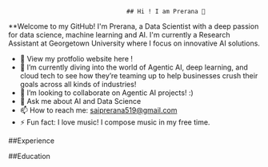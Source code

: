                                      ## Hi ! I am Prerana 👋


**Welcome to my GitHub! I'm Prerana, a Data Scientist with a deep passion for data science, machine learning and AI. I'm currently a Research Assistant at Georgetown University where I focus on innovative AI solutions.

- 🔭 View my protfolio website here ! 
- 🌱 I’m currently diving into the world of Agentic AI, deep learning, and cloud tech to see how they’re teaming up to help businesses crush their goals across all kinds of industries!
- 👯 I’m looking to collaborate on Agentic AI projects! :)
- 💬 Ask me about AI and Data Science
- 📫 How to reach me: saiprerana519@gmail.com
- ⚡ Fun fact: I love music! I compose music in my free time.

##Experience


##Education



